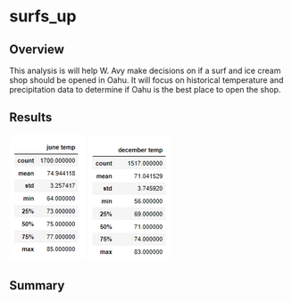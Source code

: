 # surfs_up

## Overview
This analysis is will help W. Avy make decisions on if a surf and ice cream shop should be opened in Oahu. It will focus on historical temperature and precipitation data to determine if Oahu is the best place to open the shop.

## Results
![june_summary.png](https://github.com/Brandonkish1/surfs_up/blob/main/Images/june_summary.png)
![december_summary.png](https://github.com/Brandonkish1/surfs_up/blob/main/Images/december_summary.png)

## Summary
